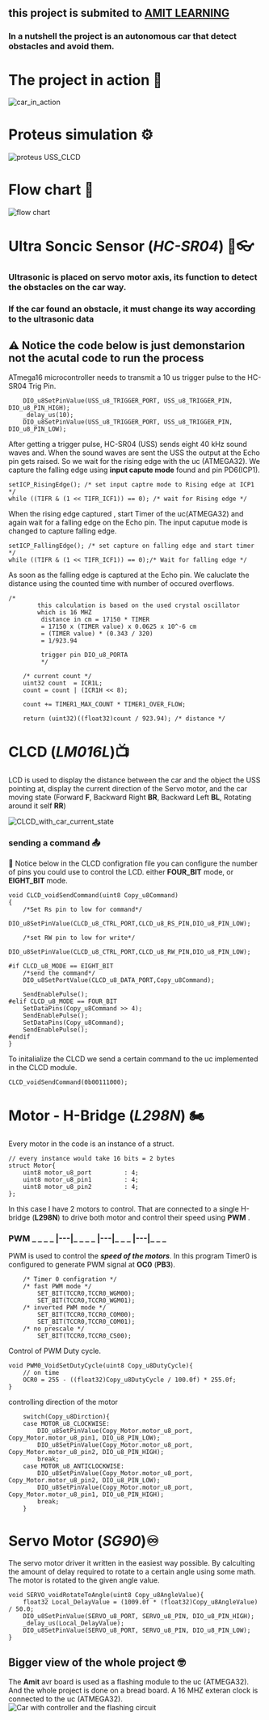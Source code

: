 ## this project is submited to [AMIT LEARNING](https://www.amit-learning.com/home)

### In a nutshell the project is an autonomous car that detect obstacles and avoid them.

# The project in action 🚗

![car_in_action](images/Car_inAction.gif)

# Proteus simulation ⚙

![proteus USS_CLCD](images/Proteus_USS_CLCD.JPG)

# Flow chart 📄

![flow chart](images/flowChart.png)

# Ultra Soncic Sensor (**_HC-SR04_**) 🔦👓

### Ultrasonic is placed on servo motor axis, its function to detect the obstacles on the car way.

### If the car found an obstacle, it must change its way according to the ultrasonic data

## ⚠ Notice the code below is just demonstarion not the acutal code to run the process

ATmega16 microcontroller needs to transmit a 10 us trigger pulse to the HC-SR04 Trig Pin.

```
    DIO_u8SetPinValue(USS_u8_TRIGGER_PORT, USS_u8_TRIGGER_PIN, DIO_u8_PIN_HIGH);
	_delay_us(10);
	DIO_u8SetPinValue(USS_u8_TRIGGER_PORT, USS_u8_TRIGGER_PIN, DIO_u8_PIN_LOW);

```

After getting a trigger pulse, HC-SR04 (USS) sends eight 40 kHz sound waves and. When the sound waves are sent the USS the output at the Echo pin gets raised. So we wait for the rising edge with the uc (ATMEGA32). We capture the falling edge using **input capute mode** found and pin PD6(ICP1).

```
setICP_RisingEdge(); /* set input captre mode to Rising edge at ICP1 */
while ((TIFR & (1 << TIFR_ICF1)) == 0); /* wait for Rising edge */
```

When the rising edge captured , start Timer of the uc(ATMEGA32) and again wait for a falling edge on the Echo pin. The input caputue mode is changed to capture falling edge.

```
setICP_FallingEdge(); /* set capture on falling edge and start timer */
while ((TIFR & (1 << TIFR_ICF1)) == 0);/* Wait for falling edge */

```

As soon as the falling edge is captured at the Echo pin. We caluclate the distance using the counted time with number of occured overflows.

```
/*
		this calculation is based on the used crystal oscillator
		which is 16 MHZ
		 distance in cm = 17150 * TIMER
		 = 17150 x (TIMER value) x 0.0625 x 10^-6 cm
		 = (TIMER value) * (0.343 / 320)
		 = 1/923.94

		 trigger pin DIO_u8_PORTA
		 */

	/* current count */
	uint32 count  = ICR1L;
	count = count | (ICR1H << 8);

	count += TIMER1_MAX_COUNT * TIMER1_OVER_FLOW;

	return (uint32)((float32)count / 923.94); /* distance */
```

# CLCD (**_LM016L_**)📺

LCD is used to display the distance between the car and the object the USS pointing at, display the current direction of the Servo motor, and the car moving state (Forward **F**, Backward Right **BR**, Backward Left **BL**, Rotating around it self **RR**)

![CLCD_with_car_current_state](images/CLCD_With_Car_State.jpeg)

### sending a command 📤

🔔 Notice below in the CLCD configration file you can configure the number of pins you could use to control the LCD.
either **FOUR_BIT** mode, or **EIGHT_BIT** mode.

```
void CLCD_voidSendCommand(uint8 Copy_u8Command)
{
	/*Set Rs pin to low for command*/
	DIO_u8SetPinValue(CLCD_u8_CTRL_PORT,CLCD_u8_RS_PIN,DIO_u8_PIN_LOW);

	/*set RW pin to low for write*/
	DIO_u8SetPinValue(CLCD_u8_CTRL_PORT,CLCD_u8_RW_PIN,DIO_u8_PIN_LOW);

#if CLCD_u8_MODE == EIGHT_BIT
	/*send the command*/
	DIO_u8SetPortValue(CLCD_u8_DATA_PORT,Copy_u8Command);

	SendEnablePulse();
#elif CLCD_u8_MODE == FOUR_BIT
	SetDataPins(Copy_u8Command >> 4);
	SendEnablePulse();
	SetDataPins(Copy_u8Command);
	SendEnablePulse();
#endif
}
```

To initalialize the CLCD we send a certain command to the uc implemented in the CLCD module.

```
CLCD_voidSendCommand(0b00111000);
```

# Motor - H-Bridge (**_L298N_**) 🏍

Every motor in the code is an instance of a struct.

```
// every instance would take 16 bits = 2 bytes
struct Motor{
	uint8 motor_u8_port 		: 4;
	uint8 motor_u8_pin1 		: 4;
	uint8 motor_u8_pin2 		: 4;
};
```

In this case I have 2 motors to control. That are connected to a single H-bridge (**L298N**) to drive both motor and control their speed using **PWM** .

### PWM \_ \_ \_ _ |---|_ \_ \_ _ |---|_ \_ _ |---|_ \_ \_

PWM is used to control the **_speed of the motors_**.
In this program Timer0 is configured to generate PWM signal at **OC0** (**PB3**).

```
	/* Timer 0 configration */
	/* fast PWM mode */
		SET_BIT(TCCR0,TCCR0_WGM00);
		SET_BIT(TCCR0,TCCR0_WGM01);
	/* inverted PWM mode */
		SET_BIT(TCCR0,TCCR0_COM00);
		SET_BIT(TCCR0,TCCR0_COM01);
	/* no prescale */
		SET_BIT(TCCR0,TCCR0_CS00);
```

Control of PWM Duty cycle.

```
void PWM0_VoidSetDutyCycle(uint8 Copy_u8DutyCycle){
	// on time
	OCR0 = 255 - ((float32)Copy_u8DutyCycle / 100.0f) * 255.0f;
}
```

controlling direction of the motor

```
	switch(Copy_u8Dirction){
	case MOTOR_u8_CLOCKWISE:
		DIO_u8SetPinValue(Copy_Motor.motor_u8_port, Copy_Motor.motor_u8_pin1, DIO_u8_PIN_LOW);
		DIO_u8SetPinValue(Copy_Motor.motor_u8_port, Copy_Motor.motor_u8_pin2, DIO_u8_PIN_HIGH);
		break;
	case MOTOR_u8_ANTICLOCKWISE:
		DIO_u8SetPinValue(Copy_Motor.motor_u8_port, Copy_Motor.motor_u8_pin2, DIO_u8_PIN_LOW);
		DIO_u8SetPinValue(Copy_Motor.motor_u8_port, Copy_Motor.motor_u8_pin1, DIO_u8_PIN_HIGH);
		break;
    }
```

# Servo Motor (**_SG90_**)♾

The servo motor driver it written in the easiest way possible.
By calculting the amount of delay required to rotate to a certain angle using some math. The motor is rotated to the given angle value.

```
void SERVO_voidRotateToAngle(uint8 Copy_u8AngleValue){
	float32 Local_DelayValue = (1009.0f * (float32)Copy_u8AngleValue) / 50.0;
	DIO_u8SetPinValue(SERVO_u8_PORT, SERVO_u8_PIN, DIO_u8_PIN_HIGH);
	_delay_us(Local_DelayValue);
	DIO_u8SetPinValue(SERVO_u8_PORT, SERVO_u8_PIN, DIO_u8_PIN_LOW);
}
```

## Bigger view of the whole project 🤓

The **Amit** avr board is used as a flashing module to the uc (ATMEGA32). And the whole project is done on a bread board. A 16 MHZ exteran clock is connected to the uc (ATMEGA32).
![Car with controller and the flashing circuit](images/Big_View.jpeg)
